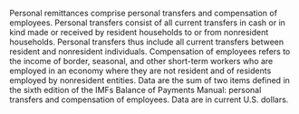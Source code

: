 Personal remittances comprise personal transfers and compensation of employees. Personal transfers consist of all current transfers in cash or in kind made or received by resident households to or from nonresident households. Personal transfers thus include all current transfers between resident and nonresident individuals. Compensation of employees refers to the income of border, seasonal, and other short-term workers who are employed in an economy where they are not resident and of residents employed by nonresident entities. Data are the sum of two items defined in the sixth edition of the IMFs Balance of Payments Manual: personal transfers and compensation of employees. Data are in current U.S. dollars.